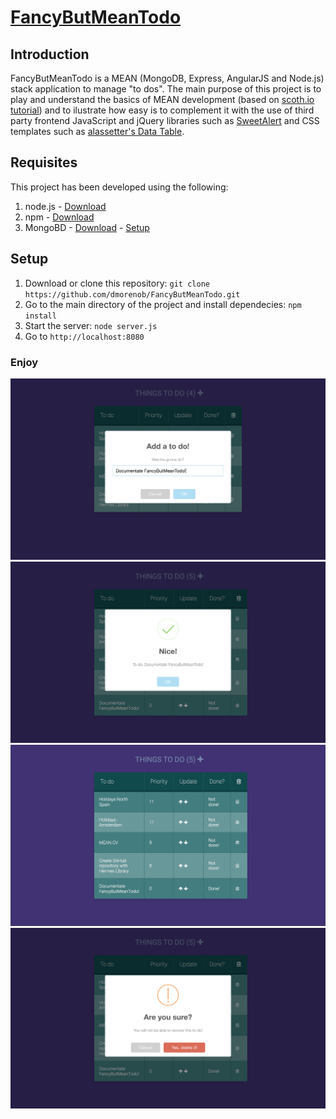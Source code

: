 [FancyButMeanTodo](https://github.com/gsi-upm/FancyButMeanTodo)
=====

## Introduction
FancyButMeanTodo is a MEAN (MongoDB, Express, AngularJS and Node.js) stack application to manage "to dos". The main purpose of this project is to play and understand the basics of MEAN development (based on [scoth.io tutorial](https://scotch.io/tutorials/node-and-angular-to-do-app-application-organization-and-structure)) and to ilustrate how easy is to complement it with the use of third party frontend JavaScript and jQuery libraries such as [SweetAlert](http://t4t5.github.io/sweetalert/) and CSS templates such as [alassetter's Data Table](http://codepen.io/alassetter/pen/cyrfB). 

## Requisites

This project has been developed using the following:

1. node.js - [Download](https://nodejs.org/download)
2. npm - [Download](https://www.npmjs.com)
3. MongoBD - [Download](http://www.mongodb.org/downloads) - [Setup](http://docs.mongodb.org/manual/)

## Setup

1. Download or clone this repository: ```git clone https://github.com/dmorenob/FancyButMeanTodo.git``` 
2. Go to the main directory of the project and install dependecies: ```npm install```
3. Start the server: ```node server.js``` 
4. Go to ```http://localhost:8080```

### Enjoy

![Add a to do](github_imgs/add.png)
![To do added](github_imgs/confirmed.png)
![To do's table](github_imgs/table.png)
![Delete a to do](github_imgs/delete.png)

